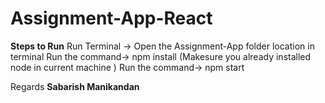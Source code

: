 # Assignment-App-React

**Steps to Run**
Run Terminal -> Open the Assignment-App folder location in terminal
Run the command-> npm install (Makesure you already installed node in current machine )
Run the command-> npm start



Regards
**Sabarish Manikandan**
